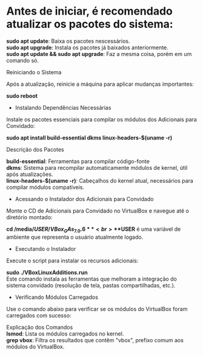 # Antes de iniciar, é recomendado atualizar os pacotes do sistema:

**sudo apt update**: Baixa os pacotes nescessários. <br>
**sudo apt upgrade**: Instala os pacotes já baixados anteriormente. <br>
**sudo apt update && sudo apt upgrade**: Faz a mesma coisa, porém em um comando só. <br>

Reiniciando o Sistema <br>

Após a atualização, reinicie a máquina para aplicar mudanças importantes: <br>

**sudo reboot** <br>

- Instalando Dependências Necessárias <br>

Instale os pacotes essenciais para compilar os módulos dos Adicionais para Convidado: <br>

**sudo apt install build-essential dkms linux-headers-$(uname -r)** <br>

Descrição dos Pacotes <br>

**build-essential**: Ferramentas para compilar código-fonte <br>
**dkms**: Sistema para recompilar automaticamente módulos de kernel, útil após atualizações. <br>
**linux-headers-$(uname -r)**: Cabeçalhos do kernel atual, necessários para compilar módulos compatíveis. <br>

- Acessando o Instalador dos Adicionais para Convidado <br>

Monte o CD de Adicionais para Convidado no VirtualBox e navegue até o diretório montado: <br>

**cd /media/$USER/VBox_GAs_7.0.6** <br>
**$USER** é uma variável de ambiente que representa o usuário atualmente logado. <br>

- Executando o Instalador <br>

Execute o script para instalar os recursos adicionais: <br>

**sudo ./VBoxLinuxAdditions.run** <br> 
Este comando instala as ferramentas que melhoram a integração do sistema convidado (resolução de tela, pastas compartilhadas, etc.). <br>

- Verificando Módulos Carregados <br>

Use o comando abaixo para verificar se os módulos do VirtualBox foram carregados com sucesso: <br>

Explicação dos Comandos <br>
**lsmod**: Lista os módulos carregados no kernel. <br>
**grep vbox**: Filtra os resultados que contêm "vbox", prefixo comum aos módulos do VirtualBox. <br>
